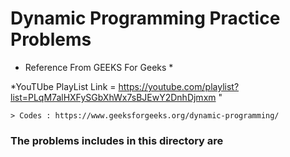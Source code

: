 # Dynamic Programming Practice Problems

* Reference From GEEKS For Geeks *

*YouTUbe PlayList Link = https://youtube.com/playlist?list=PLqM7alHXFySGbXhWx7sBJEwY2DnhDjmxm "

    > Codes : https://www.geeksforgeeks.org/dynamic-programming/

<p>
   <h3> The problems includes in this directory are</h3> 
</p>